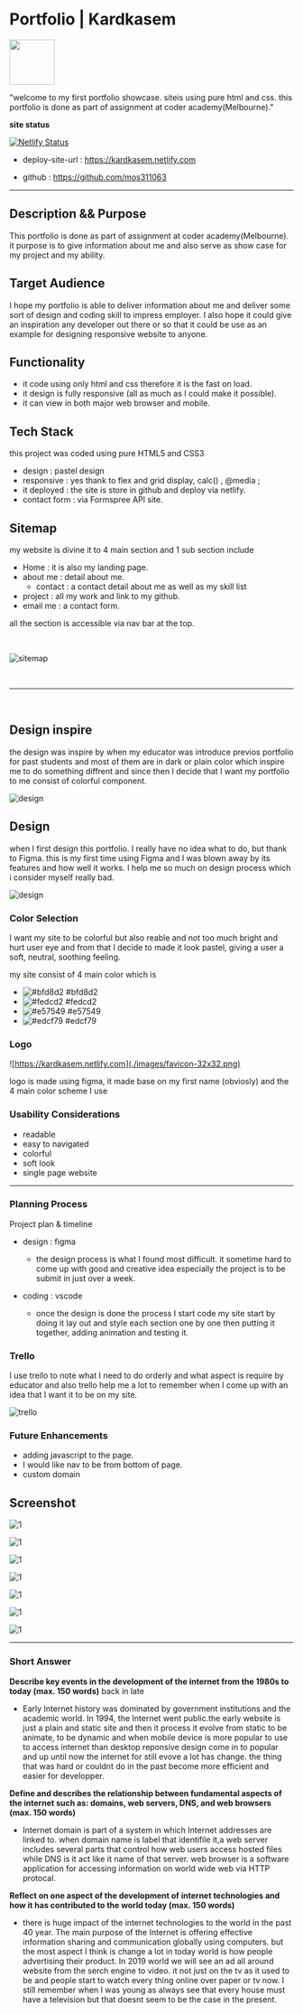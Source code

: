 # Portfolio | Kardkasem

<a href = https://github.com/mos311063 ><img src="https://avatars1.githubusercontent.com/u/40424027?s=400&v=4" width="80"> </a>

"welcome to my first portfolio showcase. siteis using pure html and css. this portfolio is done as part of assignment at coder academy(Melbourne)."

<strong>site status</strong>

  [![Netlify Status](https://api.netlify.com/api/v1/badges/03dc03f9-7c1d-495d-93c1-fc627581c9dd/deploy-status)](https://app.netlify.com/sites/kardkasem/deploys)

- deploy-site-url : https://kardkasem.netlify.com

- github : https://github.com/mos311063

---

## Description && Purpose

This portfolio is done as part of assignment at coder academy(Melbourne). it purpose is to give information about me and also serve as show case for my project and my ability.


## Target Audience

I hope my portfolio is able to deliver information about me and deliver some sort of design and coding skill to impress employer.
I also hope it could give an inspiration any developer out there or so that it could be use as an example for designing responsive website to anyone.

## Functionality

- it code using only html and css therefore it is the fast on load.
- it design is fully responsive (all as much as I could make it possible).
- it can view in both major web browser and mobile.

## Tech Stack

  this project was coded using pure HTML5 and CSS3 
  - design : pastel design
  - responsive : yes thank to flex and grid display, calc() , @media ;
  - it deployed : the site is store in github and deploy via netlify.
  - contact form : via Formspree API site.

## Sitemap

my website is divine it to 4 main section and 1 sub section include

- Home : it is also my landing page.
- about me : detail about me.
  - contact : a contact detail about me as well as my skill list
- project : all my work and link to my github.
- email me : a contact form.

all the section is accessible via nav bar at the top.

<br>

![sitemap](./docs/site-map.png)


<br>

---

<br>

## Design inspire
the design was inspire by when my educator was introduce previos portfolio for past students and most of them are in dark or plain color which inspire me to do something diffrent and since then I decide that I want my portfolio to me consist of colorful component. 

 ![design](./docs/design.png)

## Design

when I first design this portfolio. I really have no idea what to do, but thank to Figma. this is my first time using Figma and I was blown away by its features and how well it works. I help me so much on design process which i consider myself really bad.

![design](./docs/figma.png)


### Color Selection
I want my site to be colorful but also reable and not too much bright and hurt user eye and from that I decide to  made it look pastel, giving a user a soft, neutral, soothing feeling.

my site consist of 4 main color which is
 - ![#bfd8d2](https://placehold.it/15/bfd8d2/000000?text=+) #bfd8d2
 - ![#fedcd2](https://placehold.it/15/fedcd2/000000?text=+) #fedcd2
 - ![#e57549](https://placehold.it/15/e57549/000000?text=+) #e57549
 - ![#edcf79](https://placehold.it/15/edcf79/000000?text=+) #edcf79


 ### Logo

 ![https://kardkasem.netlify.com](./images/favicon-32x32.png)

 logo is made using figma, it made base on my first name (obviosly) and the 4 main color scheme I use 



 ### Usability Considerations
 - readable
 - easy to navigated
 - colorful
 - soft look
 - single page website

---

### Planning Process
Project plan & timeline

- design : figma
    - the design process is what I found most difficult. it sometime hard to come up with good and creative idea especially the project is to be submit in just over a week.

- coding : vscode
    - once the design is done the process I start code my site start by doing it lay out and style each section one by one then putting it together, adding animation and testing it.

### Trello

I use trello to note what I need to do orderly and what aspect is require by educator and also trello help me a lot to remember when I come up with an idea that I want it to be on my site.

 ![trello](./docs/trello.png)

### Future Enhancements
- adding javascript to the page.
- I would like nav to be from bottom of page.
- custom domain


## Screenshot
![1](./docs/nav.png)

![1](./docs/home.png)

![1](./docs/contact2.png)

![1](./docs/about.png)

![1](./docs/project.png)

![1](./docs/contact.png)

![1](./docs/mobile.png)

---

### Short Answer 

<strong>Describe key events in the development of the internet from the 1980s to today (max. 150 words)</strong>
back in late

- Early Internet history was dominated by government institutions and the academic world. In 1994, the Internet went public.the early website is just a plain and static site and then it process it evolve from static to be animate, to be dynamic and when mobile device is more popular to use to access internet than desktop reponsive design come in to popular and up until now the internet for still evove a lot has change. the thing that was hard or couldnt do in the past become more efficient and easier for developper.

<strong>Define and describes the relationship between fundamental aspects of the internet such as: domains, web servers, DNS, and web browsers (max. 150 words)</strong>
 - Internet domain is part of a system in which Internet addresses are linked to. when
domain name is label that identifile it,a web server includes several parts that control how web users access hosted files while DNS is it act like it name of that server. web browser is a software application for accessing information on world wide web via HTTP protocal.

<strong>Reflect on one aspect of the development of internet technologies and how it has contributed to the world today (max. 150 words)</strong>

- there is huge impact of the internet technologies to the world in the past 40 year. The main purpose of the Internet is offering effective information sharing and communication globally using computers. but the most aspect I think is change a lot in today world is how people advertising their product. In 2019 world we will see an ad all around website from the serch engine to video. it not just on the tv as it used to be and people start to watch every thing online over paper or tv now. I still remember when I was young as always see that every house must have a television but that doesnt seem to be the case in the present.